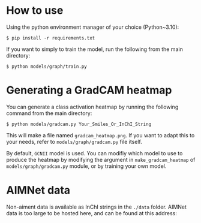 # How to use

Using the python environment manager of your choice (Python~3.10):

```
$ pip install -r requirements.txt
```
If you want to simply to train the model, run the following from the main directory:
```
$ python models/graph/train.py
```
# Generating a GradCAM heatmap
You can generate a class activation heatmap by running the following command from the main directory:
```
$ python models/gradcam.py Your_Smiles_Or_InChI_String
```
This will make a file named `gradcam_heatmap.png`. If you want to adapt this to your needs, refer to `models/graph/gradcam.py` file itself.

By default, `GCNII` model is used. You can modifiy which model to use to produce the heatmap by modifying the argument in `make_gradcam_heatmap` of `models/graph/gradcam.py` module, or by training your own model.

# AIMNet data
Non-aiment data is available as InChI strings in the `./data` folder.
AIMNet data is too large to be hosted here, and can be found at this address: